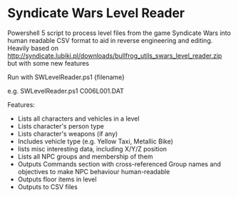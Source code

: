 # Syndicate Wars Level Reader
Powershell 5 script to process level files from the game Syndicate Wars into human readable CSV format to aid in reverse engineering and editing. 
Heavily based on http://syndicate.lubiki.pl/downloads/bullfrog_utils_swars_level_reader.zip but with some new features

Run with SWLevelReader.ps1 {filename}
  
  e.g. SWLevelReader.ps1 C006L001.DAT

Features:
* Lists all characters and vehicles in a level
* Lists character's person type
* Lists character's weapons (if any)
* Includes vehicle type (e.g. Yellow Taxi, Metallic Bike)
* lists misc interesting data, including X/Y/Z position 
* Lists all NPC groups and membership of them
* Outputs Commands section with cross-referenced Group names and objectives to make NPC behaviour human-readable
* Outputs floor items in level
* Outputs to CSV files
